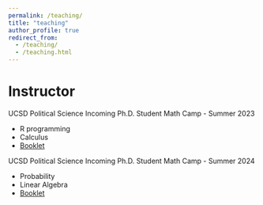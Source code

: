 ```yaml
---
permalink: /teaching/
title: "teaching"
author_profile: true
redirect_from: 
  - /teaching/
  - /teaching.html
---
```




Instructor
====

UCSD Political Science Incoming Ph.D. Student Math Camp - Summer 2023
* R programming
* Calculus
* [Booklet](https://ucsdpolimathcamp.github.io/MathCamp/)

UCSD Political Science Incoming Ph.D. Student Math Camp - Summer 2024
* Probability
* Linear Algebra
* [Booklet](https://ucsdpolimathcamp.github.io/MathCamp/)
